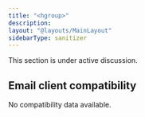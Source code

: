 ```yaml
---
title: "<hgroup>"
description:
layout: "@layouts/MainLayout"
sidebarType: sanitizer
---
```


This section is under active discussion.

## Email client compatibility

No compatibility data available.